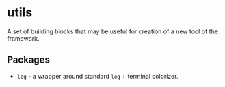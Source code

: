# utils
A set of building blocks that may be useful for creation
of a new tool of the framework.

## Packages
* `log` - a wrapper around standard `log` + terminal colorizer.
